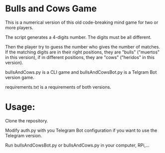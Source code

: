 # Bulls and Cows Game

This is a numerical version of this old code-breaking mind game for two or more players.

The script generates a 4-digits number. The digits must be all different.

Then the player try to guess the number who gives the number of matches. If the matching digits are in their right positions, they are "bulls" ("muertos" in this version), if in different positions, they are "cows" ("heridos" in this version).

bullsAndCows.py is a CLI game and bullsAndCowsBot.py is a Telgram Bot version game.

requirements.txt is a requirements of both versions.

# Usage:

Clone the repository.

Modify auth.py with you Telegram Bot configuration if you want to use the Telegram version.

Run bullsAndCowsBot.py or bullsAndCows.py in your computer, RPi,...